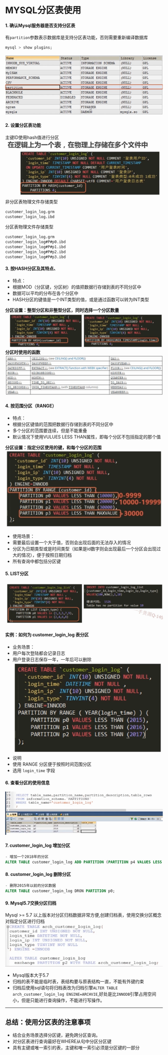 # MYSQL分区表使用
#### 1. 确认Mysql服务器是否支持分区表
有`partition`参数表示数据库是支持分区表功能，否则需要重新编译数据库
```sql
mysql > show plugins;
```
![分区表](./images/mysqlfenqu.png)

#### 2. 设置分区表功能
主键ID使用hash值进行分区
![分区表](./images/mysqlfenqu2.png)
非分区表物理文件存储类型
```
customer_login_log.grm
customer_login_log.ibd
```
分区表物理文件存储类型
```
customer_login_log.grm
customer_login_log#P#p0.ibd
customer_login_log#P#p1.ibd
customer_login_log#P#p2.ibd
customer_login_log#P#p3.ibd
```
#### 3. 按HASH分区及其特点、
- 特点：
- 根据MOD（分区键，分区树）的值把数据行存储到表的不同分区中
- 数据可以平均的分布在各个分区中
- HASH分区的键值是一个INT类型的值，或是通过函数可以转为INT类型

**分区设置：整型分区和非整型分区，同时选择一个分区数量**
![分区表](./images/mysqlfenqu3.png)
**分区时使用的函数**
![分区表](./images/mysqlfenqu4.png)


#### 4. 按范围分区（RANGE）
- 特点：
- 根据分区键值的范围把数据行存储到表的不同分区中
- 多个分区的范围要连续，但是不能重叠
- 默认情况下使用VULUES LESS THAN属性，即每个分区不包括指定的那个值

**分区设置：指定分区使用的键，和每个分区的范围**
![分区表](./images/mysqlfenqu5.png)
- 使用场景：
- 需要最后设置一个大于值，否则会出现后面的无法存入的情况
- 分区为日期类型或是时间类型（如果是id数字则会出现最后一个分区会出现过大的情况），便于按照日期归档
- 所有查询中都包括分区键

#### 5. LIST分区
![分区表](./images/mysqlfenqu6.png)


#### 实例：如何为 customer_login_log 表分区
- 业务场景：
- 用户每次登陆都会记录日志
- 用户登录日志保存一年，一年后可以删除
![分区表](./images/mysqlfenqu7.png)
- 说明
- 使用 RANGE 分区便于按照时间范围分区
- 选用 `login_time` 字段

#### 6. 查看分区的使用信息
![分区表](./images/mysqlfenqu8.png)

#### 7. customer_login_log 增加分区
```sql
- 增加一个2018年的分区
ALTER TABLE customer_login_log ADD PARTITION (PARTITION p4 VALUES LESS TTHAN(2018));
```

#### 8. customer_login_log 删除分区
```sql
- 删除2015年以前的分区数据
ALTER TABLE customer_login_log DRON PARTITION p0;
```

#### 9. Mysql5.7交换分区归档
Mysql >= 5.7 以上版本对分区归档数据非常方便,创建归档表，使用交换分区概念对指定分区进行归档
![分区表](./images/mysqlfenqu9.png)
- Mysql版本大于5.7
- 归档的表不能是临时表，表结构要与原表结构一直，不能有外键约束
- 归档后使用sql语句将归档表改为归档引擎`ALTER TABLE arch_customer_login_log ENGINE=ARCHVIE`,好处是比`INNODB`引擎占用空间小，但是只能进行查询操作，不能进行写操作。

------------------------------------------
## 总结：使用分区表的注意事项
- 结合业务场景选择分区键，避免跨分区查询。
- 对分区表进行查询最好在WHERE从句中分区分区键
- 具有主键或唯一索引的表，主键和唯一索引必须是分区键的一部分